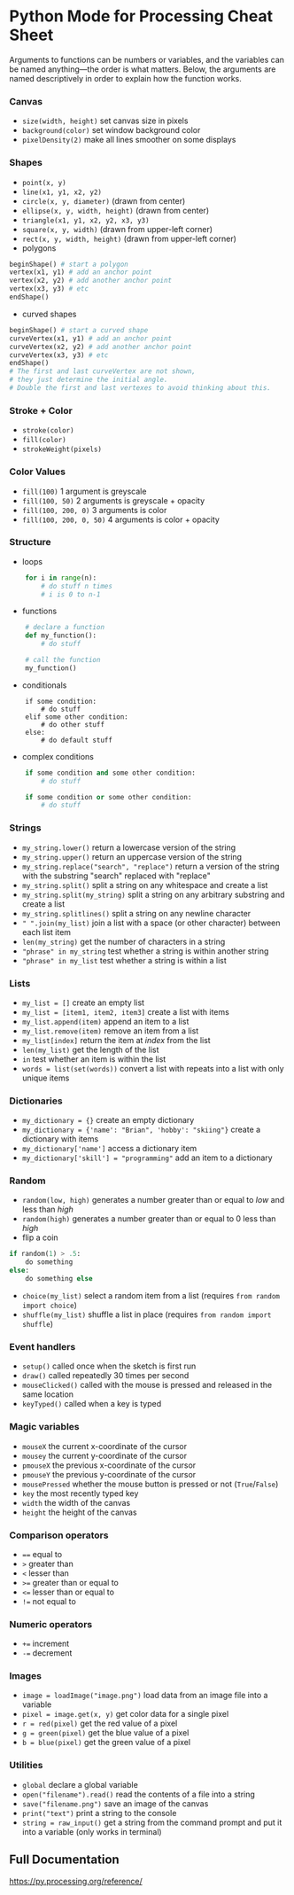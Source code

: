 # Python Mode for Processing Cheat Sheet

Arguments to functions can be numbers or variables, and the variables can be named anything—the order is what matters. Below, the arguments are named descriptively in order to explain how the function works.

### Canvas
- `size(width, height)` set canvas size in pixels
- `background(color)` set window background color
- `pixelDensity(2)` make all lines smoother on some displays


### Shapes
- `point(x, y)`
- `line(x1, y1, x2, y2)`
- `circle(x, y, diameter)` (drawn from center)
- `ellipse(x, y, width, height)` (drawn from center)
- `triangle(x1, y1, x2, y2, x3, y3)`
- `square(x, y, width)` (drawn from upper-left corner)
- `rect(x, y, width, height)` (drawn from upper-left corner)
- polygons
```py
beginShape() # start a polygon
vertex(x1, y1) # add an anchor point
vertex(x2, y2) # add another anchor point
vertex(x3, y3) # etc
endShape()
```
- curved shapes
```py
beginShape() # start a curved shape
curveVertex(x1, y1) # add an anchor point
curveVertex(x2, y2) # add another anchor point
curveVertex(x3, y3) # etc
endShape()
# The first and last curveVertex are not shown,
# they just determine the initial angle.
# Double the first and last vertexes to avoid thinking about this.
```


### Stroke + Color
- `stroke(color)`
- `fill(color)`
- `strokeWeight(pixels)`


### Color Values
- `fill(100)` 1 argument is greyscale
- `fill(100, 50)` 2 arguments is greyscale + opacity
- `fill(100, 200, 0)` 3 arguments is color
- `fill(100, 200, 0, 50)` 4 arguments is color + opacity


### Structure
- loops
```py
    for i in range(n):
        # do stuff n times
        # i is 0 to n-1
```
- functions
```py
    # declare a function
    def my_function():
        # do stuff

    # call the function        
    my_function()
```
- conditionals
```
    if some condition:
        # do stuff
    elif some other condition:
        # do other stuff
    else:
        # do default stuff
```
- complex conditions
```py
    if some condition and some other condition:
        # do stuff

    if some condition or some other condition:
        # do stuff        
```


### Strings
- `my_string.lower()` return a lowercase version of the string
- `my_string.upper()` return an uppercase version of the string
- `my_string.replace("search", "replace")` return a version of the string with the substring "search" replaced with "replace"
- `my_string.split()` split a string on any whitespace and create a list
- `my_string.split(my_string)` split a string on any arbitrary substring and create a list
- `my_string.splitlines()` split a string on any newline character
- `" ".join(my_list)` join a list with a space (or other character) between each list item
- `len(my_string)` get the number of characters in a string
- `"phrase" in my_string` test whether a string is within another string
- `"phrase" in my_list` test whether a string is within a list


### Lists
- `my_list = []` create an empty list
- `my_list = [item1, item2, item3]` create a list with items
- `my_list.append(item)` append an item to a list
- `my_list.remove(item)` remove an item from a list
- `my_list[index]` return the item at _index_ from the list
- `len(my_list)` get the length of the list
- `in` test whether an item is within the list
- `words = list(set(words))` convert a list with repeats into a list with only unique items


### Dictionaries
- `my_dictionary = {}` create an empty dictionary
- `my_dictionary = {'name': "Brian", 'hobby': "skiing"}` create a dictionary with items
- `my_dictionary['name']` access a dictionary item
- `my_dictionary['skill'] = "programming"` add an item to a dictionary


### Random
- `random(low, high)` generates a number greater than or equal to _low_ and less than _high_
- `random(high)` generates a number greater than or equal to 0 less than _high_
- flip a coin
```py
if random(1) > .5:
    do something
else:
    do something else
```
- `choice(my_list)` select a random item from a list (requires `from random import choice`)
- `shuffle(my_list)` shuffle a list in place
(requires `from random import shuffle`)


### Event handlers
- `setup()` called once when the sketch is first run
- `draw()` called repeatedly 30 times per second
- `mouseClicked()` called with the mouse is pressed and released in the same location
- `keyTyped()` called when a key is typed


### Magic variables
- `mouseX` the current x-coordinate of the cursor
- `mousey` the current y-coordinate of the cursor
- `pmouseX` the previous x-coordinate of the cursor
- `pmouseY` the previous y-coordinate of the cursor
- `mousePressed` whether the mouse button is pressed or not (`True`/`False`)
- `key` the most recently typed key
- `width` the width of the canvas
- `height` the height of the canvas


### Comparison operators
- `==` equal to
- `>` greater than
- `<` lesser than
- `>=` greater than or equal to
- `<=` lesser than or equal to
- `!=` not equal to

### Numeric operators
- `+=` increment
- `-=` decrement

### Images
- `image = loadImage("image.png")` load data from an image file into a variable
- `pixel = image.get(x, y)` get color data for a single pixel
- `r = red(pixel)` get the red value of a pixel
- `g = green(pixel)` get the blue value of a pixel
- `b = blue(pixel)` get the green value of a pixel


### Utilities
- `global` declare a global variable
- `open("filename").read()` read the contents of a file into a string
- `save("filename.png")` save an image of the canvas
- `print("text")` print a string to the console
- `string = raw_input()` get a string from the command prompt and put it into a variable (only works in terminal)


## Full Documentation
https://py.processing.org/reference/
